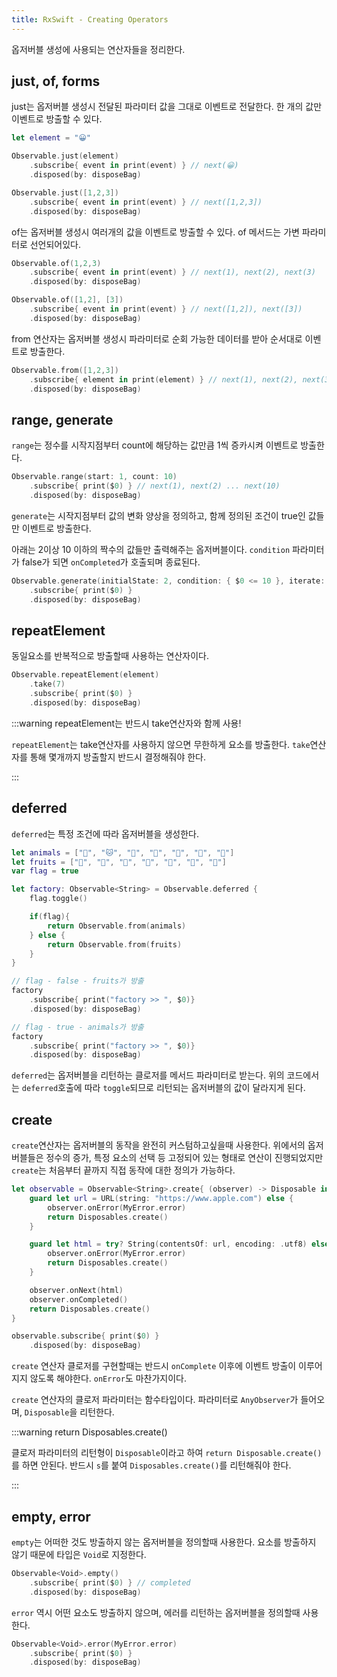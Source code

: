 ```yaml
---
title: RxSwift - Creating Operators
---
```


옵저버블 생성에 사용되는 연산자들을 정리한다.

## just, of, forms

just는 옵저버블 생성시 전달된 파라미터 값을 그대로 이벤트로 전달한다. 한 개의 값만 이벤트로 방출할 수 있다.

```swift
let element = "😀"

Observable.just(element)
    .subscribe{ event in print(event) } // next(😀)
    .disposed(by: disposeBag)

Observable.just([1,2,3])
    .subscribe{ event in print(event) } // next([1,2,3])
    .disposed(by: disposeBag)
```

of는 옵저버블 생성시 여러개의 값을 이벤트로 방출할 수 있다. of 메서드는 가변 파라미터로 선언되어있다.

```swift
Observable.of(1,2,3)
    .subscribe{ event in print(event) } // next(1), next(2), next(3)
    .disposed(by: disposeBag)

Observable.of([1,2], [3])
    .subscribe{ event in print(event) } // next([1,2]), next([3])
    .disposed(by: disposeBag)
```

from 연산자는 옵저버블 생성시 파라미터로 순회 가능한 데이터를 받아 순서대로 이벤트로 방출한다.

```swift
Observable.from([1,2,3])
    .subscribe{ element in print(element) } // next(1), next(2), next(3)
    .disposed(by: disposeBag)
```

## range, generate

`range`는 정수를 시작지점부터 count에 해당하는 값만큼 1씩 증카시켜 이벤트로 방출한다.

```swift
Observable.range(start: 1, count: 10)
    .subscribe{ print($0) } // next(1), next(2) ... next(10)
    .disposed(by: disposeBag)
```

`generate`는 시작지점부터 값의 변화 양상을 정의하고, 함께 정의된 조건이 true인 값들만 이벤트로 방출한다.

아래는 2이상 10 이하의 짝수의 값들만 출력해주는 옵저버블이다. `condition` 파라미터가 false가 되면 `onCompleted`가 호출되며 종료된다.

```swift
Observable.generate(initialState: 2, condition: { $0 <= 10 }, iterate: { $0 + 2 })
    .subscribe{ print($0) }
    .disposed(by: disposeBag)
```

## repeatElement

동일요소를 반복적으로 방출할때 사용하는 연산자이다.

```swift
Observable.repeatElement(element)
    .take(7)
    .subscribe{ print($0) }
    .disposed(by: disposeBag)
```

:::warning repeatElement는 반드시 take연산자와 함께 사용!

`repeatElement`는 take연산자를 사용하지 않으면 무한하게 요소를 방출한다. `take`연산자를 통해 몇개까지 방출할지 반드시 결정해줘야 한다.

:::

## deferred

`deferred`는 특정 조건에 따라 옵저버블을 생성한다.

```swift
let animals = ["🐶", "🐱", "🐹", "🐰", "🦊", "🐻", "🐯"]
let fruits = ["🍎", "🍐", "🍋", "🍇", "🍈", "🍓", "🍑"]
var flag = true

let factory: Observable<String> = Observable.deferred {
    flag.toggle()

    if(flag){
        return Observable.from(animals)
    } else {
        return Observable.from(fruits)
    }
}

// flag - false - fruits가 방출
factory
    .subscribe{ print("factory >> ", $0)}
    .disposed(by: disposeBag)

// flag - true - animals가 방출
factory
    .subscribe{ print("factory >> ", $0)}
    .disposed(by: disposeBag)
```

`deferred`는 옵저버블을 리턴하는 클로저를 메서드 파라미터로 받는다. 위의 코드에서는 `deferred`호출에 따라 `toggle`되므로 리턴되는 옵저버블의 값이 달라지게 된다.

## create

`create`연산자는 옵저버블의 동작을 완전히 커스텀하고싶을때 사용한다. 위에서의 옵저버블들은 정수의 증가, 특정 요소의 선택 등 고정되어 있는 형태로 연산이 진행되었지만 `create`는 처음부터 끝까지 직접 동작에 대한 정의가 가능하다.

```swift
let observable = Observable<String>.create{ (observer) -> Disposable in
    guard let url = URL(string: "https://www.apple.com") else {
        observer.onError(MyError.error)
        return Disposables.create()
    }

    guard let html = try? String(contentsOf: url, encoding: .utf8) else {
        observer.onError(MyError.error)
        return Disposables.create()
    }

    observer.onNext(html)
    observer.onCompleted()
    return Disposables.create()
}

observable.subscribe{ print($0) }
    .disposed(by: disposeBag)
```

`create` 연산자 클로저를 구현할때는 반드시 `onComplete` 이후에 이벤트 방출이 이루어지지 않도록 해야한다. `onError`도 마찬가지이다.

`create` 연산자의 클로저 파라미터는 함수타입이다. 파라미터로 `AnyObserver`가 들어오며, `Disposable`을 리턴한다.

:::warning return Disposables.create()

클로저 파라미터의 리턴형이 `Disposable`이라고 하여 `return Disposable.create()`를 하면 안된다. 반드시 `s`를 붙여 `Disposables.create()`를 리턴해줘야 한다.

:::

## empty, error

`empty`는 어떠한 것도 방출하지 않는 옵저버블을 정의할때 사용한다. 요소를 방출하지 않기 때문에 타입은 `Void`로 지정한다.

```swift
Observable<Void>.empty()
    .subscribe{ print($0) } // completed
    .disposed(by: disposeBag)
```

`error` 역시 어떤 요소도 방출하지 않으며, 에러를 리턴하는 옵저버블을 정의할때 사용한다.

```swift
Observable<Void>.error(MyError.error)
    .subscribe{ print($0) }
    .disposed(by: disposeBag)
```
